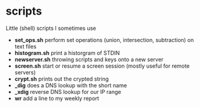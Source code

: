 scripts
=======

Little (shell) scripts I sometimes use

* **set_ops.sh**      perform set operations (union, intersection, subtraction) on text files
* **histogram.sh**    print a historgram of STDIN
* **newserver.sh**    throwing scripts and keys onto a new server
* **screen.sh**       start or resume a screen session (mostly useful for remote servers)
* **crypt.sh**        prints out the crypted string
* **_dig**            does a DNS lookup with the short name
* **_xdig**           reverse DNS lookup for our IP range
* **wr**              add a line to my weekly report
